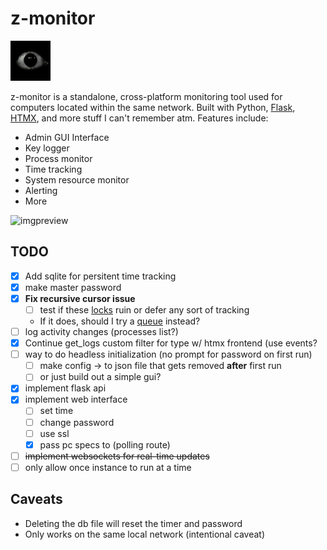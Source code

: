 # z-monitor

![logo](static/logo.png)

z-monitor is a standalone, cross-platform monitoring tool used for computers located within the same network. Built with Python, [Flask](https://flask.palletsprojects.com/en/stable/), [HTMX](https://htmx.org/), and more stuff I can't remember atm.
Features include:

- Admin GUI Interface
- Key logger
- Process monitor
- Time tracking
- System resource monitor
- Alerting
- More

![imgpreview](https://i.imgur.com/FeghT9v.png)

## TODO

- [x] Add sqlite for persitent time tracking
- [x] make master password
- [x] **Fix recursive cursor issue**
  - [ ] test if these [locks](https://stackoverflow.com/questions/26629080/python-and-sqlite3-programmingerror-recursive-use-of-cursors-not-allowed) ruin or defer any sort of tracking
  - If it does, should I try a [queue](https://www.geeksforgeeks.org/queue-in-python/) instead?
- [ ] log activity changes (processes list?)
- [x] Continue get_logs custom filter for type w/ htmx frontend (use events?
- [ ] way to do headless initialization (no prompt for password on first run)
  - [ ] make config -> to json file that gets removed **after** first run
  - [ ] or just build out a simple gui?
- [x] implement flask api
- [x] implement web interface
  - [ ] set time
  - [ ] change password
  - [ ] use ssl
  - [x] pass pc specs to (polling route)
- [ ] ~~implement websockets for real-time updates~~
- [ ] only allow once instance to run at a time

## Caveats

- Deleting the db file will reset the timer and password
- Only works on the same local network (intentional caveat)
